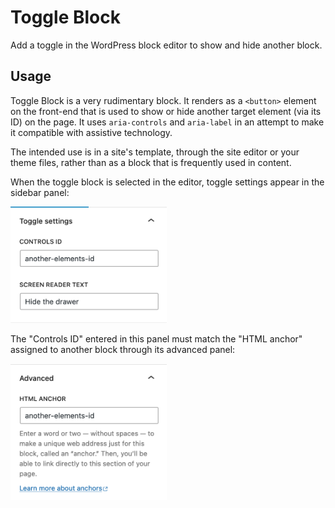 # Toggle Block

Add a toggle in the WordPress block editor to show and hide another block.

## Usage

Toggle Block is a very rudimentary block. It renders as a `<button>` element on the front-end that is used to show or hide another target element (via its ID) on the page. It uses `aria-controls` and `aria-label` in an attempt to make it compatible with assistive technology.

The intended use is in a site's template, through the site editor or your theme files, rather than as a block that is frequently used in content.

When the toggle block is selected in the editor, toggle settings appear in the sidebar panel:

<img src="assets/screenshot-toggle-block-001.png" alt="A screenshot of the sidebar panel in the block editor with text input fields for Controls ID and screen reader text." style="width:250px; height:auto;">

The "Controls ID" entered in this panel must match the "HTML anchor" assigned to another block through its advanced panel:

<img src="assets/screenshot-toggle-block-002.png" alt="A screenshot of the sidebar panel in the block editor with a text input for HTML anchor" style="width:250px; height:auto;">

